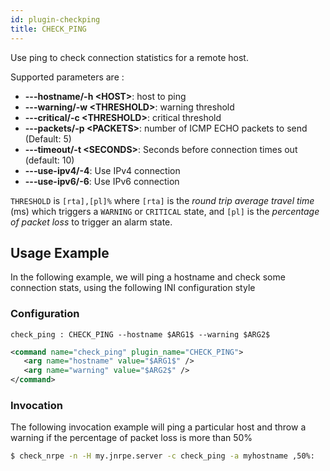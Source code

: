 ```yaml
---
id: plugin-checkping
title: CHECK_PING
---
```


Use ping to check connection statistics for a remote host.

Supported parameters are :

* **---hostname/-h <HOST\>**: host to ping
* **---warning/-w <THRESHOLD\>**: warning threshold
* **---critical/-c <THRESHOLD\>**: critical threshold
* **---packets/-p <PACKETS\>**: number of ICMP ECHO packets to send (Default: 5)
* **---timeout/-t <SECONDS\>**: Seconds before connection times out (default: 10)
* **---use-ipv4/-4**: Use IPv4 connection
* **---use-ipv6/-6**: Use IPv6 connection

`THRESHOLD` is `[rta],[pl]%` where `[rta]` is the _round trip average travel time_ (ms) which triggers a `WARNING` or `CRITICAL` state, and `[pl]` is the _percentage of packet loss_ to trigger an alarm state.

## Usage Example
In the following example, we will ping a hostname and check some connection stats, using the following INI configuration style

### Configuration
<!--DOCUSAURUS_CODE_TABS-->
<!-- INI -->
```text
check_ping : CHECK_PING --hostname $ARG1$ --warning $ARG2$ 
``` 
<!-- XML -->
```xml
<command name="check_ping" plugin_name="CHECK_PING">
   <arg name="hostname" value="$ARG1$" />  
   <arg name="warning" value="$ARG2$" />  
</command>
```
<!--END_DOCUSAURUS_CODE_TABS-->

### Invocation

The following invocation example will ping a particular host and throw a warning if the percentage of packet loss is more than 50%
```bash
$ check_nrpe -n -H my.jnrpe.server -c check_ping -a myhostname ,50%:
```
